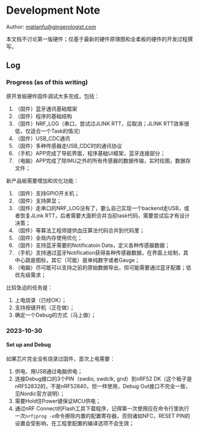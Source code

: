 # Development Note

Author: matianfu@gingerologist.com

本文档不讨论第一版硬件；仅基于最新的硬件原理图和全柔板的硬件的开发过程撰写。



## Log

### Progress (as of this writing)

原开发板硬件固件调试大多完成，包括：

1. （固件）蓝牙通讯基础框架
2. （固件）程序的基础结构
3. （固件）NRF_LOG（串口，尝试过JLINK RTT，后取消；JLINK RTT效率很低，仅适合一个Task的情况）
4. （固件）USB_CDC通讯
5. （固件）多种传感器走USB_CDC时的通讯协议
6. （手机）APP完成了导航界面，程序基础UI框架，蓝牙连接部分；
7. （电脑）APP完成了除IMU之外的所有传感器的数据传输，实时绘图，数据存文件；



新产品板需要增加和优化功能：

1. （固件）支持GPIO开关机；
2. （固件）支持屏显；
3. （固件）走串口的NRF_LOG没有了，要么自己实现一个backend走USB，或者恢复JLink RTT，后者需要大面积合并当前task代码，需要尝试后才有设计决策；
4. （固件）等算法工程师提供血压算法代码合并到代码里；
5. （固件）全局内存使用优化；
6. （固件）支持蓝牙需要的Notificatoin Data，定义各种传感器数据；
7. （手机）支持通过蓝牙Notification获得各种传感器数据，在界面上绘制，其中心跳是图标，其它（可能）是单纯数字或者Gauge；
8. （电脑）尽可能可以支持之前的原始数据导出，但可能需要通过蓝牙配置；低优先级需求；



比较急迫的任务是：

1. 上电烧录（已经OK）；
2. 支持按键开机（正在做）；
3. 确定一个Debug的方式（马上做）；



### 2023-10-30

#### Set up and Debug

如果芯片完全没有烧录过固件，首次上电需要：

1. 供电，用USB通过电脑供电；
2. 连接Debug接口的3个PIN（swdio, swdclk, gnd）到nRF52 DK（这个板子是nRF52832的，不是nRF52840，但一样使用，Debug Out接口不完全一致，见Nordic官方说明）；
3. 需要Hold住Power键保证MCU供电；
4. 通过nRF Connect的Flash工具下载程序，记得第一次使用应在命令行里执行一次`nrfjprog -e`命令擦除内置的配置寄存器，否则诸如NFC，RESET PIN的设置会受影响，在工程里配置的编译选项不会生效；















